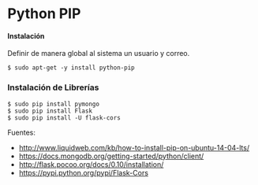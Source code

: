 # Python PIP

#### Instalación

Definir de manera global al sistema un usuario y correo.

    $ sudo apt-get -y install python-pip

### Instalación de Librerías

    $ sudo pip install pymongo
    $ sudo pip install Flask
    $ sudo pip install -U flask-cors

Fuentes:

+ http://www.liquidweb.com/kb/how-to-install-pip-on-ubuntu-14-04-lts/
+ https://docs.mongodb.org/getting-started/python/client/
+ http://flask.pocoo.org/docs/0.10/installation/
+ https://pypi.python.org/pypi/Flask-Cors